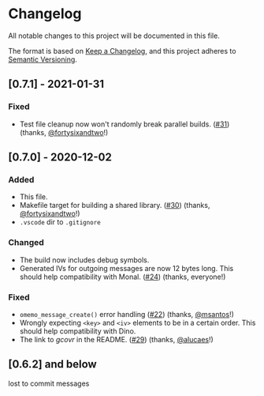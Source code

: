 # Changelog
All notable changes to this project will be documented in this file.

The format is based on [Keep a Changelog](https://keepachangelog.com/en/1.0.0/),
and this project adheres to [Semantic Versioning](https://semver.org/spec/v2.0.0.html).

## [0.7.1] - 2021-01-31
### Fixed
- Test file cleanup now won't randomly break parallel builds. ([#31](https://github.com/gkdr/libomemo/pull/31)) (thanks, [@fortysixandtwo](https://github.com/fortysixandtwo)!)

## [0.7.0] - 2020-12-02
### Added
- This file.
- Makefile target for building a shared library. ([#30](https://github.com/gkdr/libomemo/pull/30)) (thanks, [@fortysixandtwo](https://github.com/fortysixandtwo)!)
- `.vscode` dir to `.gitignore`

### Changed
- The build now includes debug symbols.
- Generated IVs for outgoing messages are now 12 bytes long. This should help compatibility with Monal. ([#24](https://github.com/gkdr/libomemo/issues/24)) (thanks, everyone!)

### Fixed
- `omemo_message_create()` error handling ([#22](https://github.com/gkdr/libomemo/pull/22)) (thanks, [@msantos](https://github.com/msantos)!)
- Wrongly expecting `<key>` and `<iv>` elements to be in a certain order. This should help compatibility with Dino.
- The link to _gcovr_ in the README. ([#29](https://github.com/gkdr/libomemo/pull/29)) (thanks, [@alucaes](https://github.com/aluaces)!)

## [0.6.2] and below
lost to commit messages
